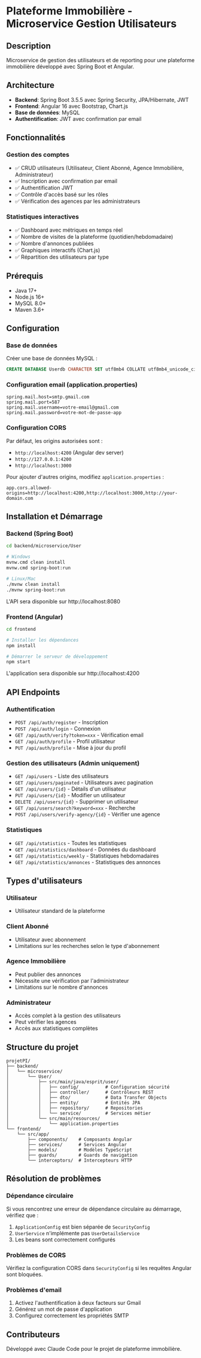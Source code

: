 # Plateforme Immobilière - Microservice Gestion Utilisateurs

## Description
Microservice de gestion des utilisateurs et de reporting pour une plateforme immobilière développé avec Spring Boot et Angular.

## Architecture
- **Backend**: Spring Boot 3.5.5 avec Spring Security, JPA/Hibernate, JWT
- **Frontend**: Angular 16 avec Bootstrap, Chart.js
- **Base de données**: MySQL
- **Authentification**: JWT avec confirmation par email

## Fonctionnalités

### Gestion des comptes
- ✅ CRUD utilisateurs (Utilisateur, Client Abonné, Agence Immobilière, Administrateur)
- ✅ Inscription avec confirmation par email
- ✅ Authentification JWT
- ✅ Contrôle d'accès basé sur les rôles
- ✅ Vérification des agences par les administrateurs

### Statistiques interactives
- ✅ Dashboard avec métriques en temps réel
- ✅ Nombre de visites de la plateforme (quotidien/hebdomadaire)
- ✅ Nombre d'annonces publiées
- ✅ Graphiques interactifs (Chart.js)
- ✅ Répartition des utilisateurs par type

## Prérequis
- Java 17+
- Node.js 16+
- MySQL 8.0+
- Maven 3.6+

## Configuration

### Base de données
Créer une base de données MySQL :
```sql
CREATE DATABASE Userdb CHARACTER SET utf8mb4 COLLATE utf8mb4_unicode_ci;
```

### Configuration email (application.properties)
```properties
spring.mail.host=smtp.gmail.com
spring.mail.port=587
spring.mail.username=votre-email@gmail.com
spring.mail.password=votre-mot-de-passe-app
```

### Configuration CORS
Par défaut, les origins autorisées sont :
- `http://localhost:4200` (Angular dev server)
- `http://127.0.0.1:4200`
- `http://localhost:3000`

Pour ajouter d'autres origins, modifiez `application.properties` :
```properties
app.cors.allowed-origins=http://localhost:4200,http://localhost:3000,http://your-domain.com
```

## Installation et Démarrage

### Backend (Spring Boot)
```bash
cd backend/microservice/User

# Windows
mvnw.cmd clean install
mvnw.cmd spring-boot:run

# Linux/Mac
./mvnw clean install
./mvnw spring-boot:run
```

L'API sera disponible sur http://localhost:8080

### Frontend (Angular)
```bash
cd frontend

# Installer les dépendances
npm install

# Démarrer le serveur de développement
npm start
```

L'application sera disponible sur http://localhost:4200

## API Endpoints

### Authentification
- `POST /api/auth/register` - Inscription
- `POST /api/auth/login` - Connexion
- `GET /api/auth/verify?token=xxx` - Vérification email
- `GET /api/auth/profile` - Profil utilisateur
- `PUT /api/auth/profile` - Mise à jour du profil

### Gestion des utilisateurs (Admin uniquement)
- `GET /api/users` - Liste des utilisateurs
- `GET /api/users/paginated` - Utilisateurs avec pagination
- `GET /api/users/{id}` - Détails d'un utilisateur
- `PUT /api/users/{id}` - Modifier un utilisateur
- `DELETE /api/users/{id}` - Supprimer un utilisateur
- `GET /api/users/search?keyword=xxx` - Recherche
- `POST /api/users/verify-agency/{id}` - Vérifier une agence

### Statistiques
- `GET /api/statistics` - Toutes les statistiques
- `GET /api/statistics/dashboard` - Données du dashboard
- `GET /api/statistics/weekly` - Statistiques hebdomadaires
- `GET /api/statistics/annonces` - Statistiques des annonces

## Types d'utilisateurs

### Utilisateur
- Utilisateur standard de la plateforme

### Client Abonné
- Utilisateur avec abonnement
- Limitations sur les recherches selon le type d'abonnement

### Agence Immobilière
- Peut publier des annonces
- Nécessite une vérification par l'administrateur
- Limitations sur le nombre d'annonces

### Administrateur
- Accès complet à la gestion des utilisateurs
- Peut vérifier les agences
- Accès aux statistiques complètes

## Structure du projet

```
projetPI/
├── backend/
│   └── microservice/
│       └── User/
│           ├── src/main/java/esprit/user/
│           │   ├── config/          # Configuration sécurité
│           │   ├── controller/      # Contrôleurs REST
│           │   ├── dto/             # Data Transfer Objects
│           │   ├── entity/          # Entités JPA
│           │   ├── repository/      # Repositories
│           │   └── service/         # Services métier
│           └── src/main/resources/
│               └── application.properties
└── frontend/
    └── src/app/
        ├── components/    # Composants Angular
        ├── services/      # Services Angular
        ├── models/        # Modèles TypeScript
        ├── guards/        # Guards de navigation
        └── interceptors/  # Intercepteurs HTTP
```

## Résolution de problèmes

### Dépendance circulaire
Si vous rencontrez une erreur de dépendance circulaire au démarrage, vérifiez que :
1. `ApplicationConfig` est bien séparée de `SecurityConfig`
2. `UserService` n'implémente pas `UserDetailsService`
3. Les beans sont correctement configurés

### Problèmes de CORS
Vérifiez la configuration CORS dans `SecurityConfig` si les requêtes Angular sont bloquées.

### Problèmes d'email
1. Activez l'authentification à deux facteurs sur Gmail
2. Générez un mot de passe d'application
3. Configurez correctement les propriétés SMTP

## Contributeurs
Développé avec Claude Code pour le projet de plateforme immobilière.